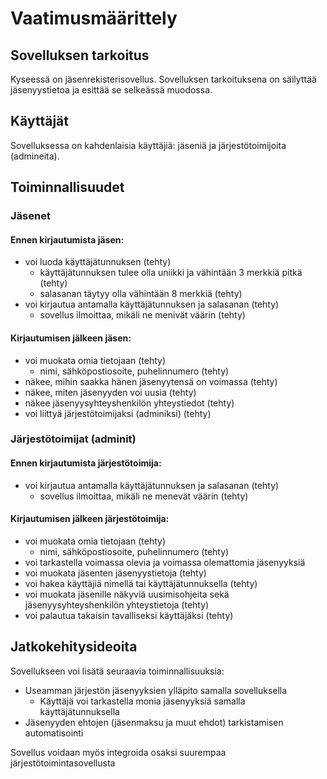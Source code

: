 # Vaatimusmäärittely

## Sovelluksen tarkoitus

Kyseessä on jäsenrekisterisovellus. Sovelluksen tarkoituksena on säilyttää jäsenyystietoa ja esittää se selkeässä muodossa. 

## Käyttäjät

Sovelluksessa on kahdenlaisia käyttäjiä: jäseniä ja järjestötoimijoita (admineita).

## Toiminnallisuudet

### Jäsenet

#### Ennen kirjautumista jäsen:
- voi luoda käyttäjätunnuksen (tehty)
  - käyttäjätunnuksen tulee olla uniikki ja vähintään 3 merkkiä pitkä (tehty)
  - salasanan täytyy olla vähintään 8 merkkiä (tehty)
- voi kirjautua antamalla käyttäjätunnuksen ja salasanan (tehty)
  - sovellus ilmoittaa, mikäli ne menivät väärin (tehty)

#### Kirjautumisen jälkeen jäsen:
- voi muokata omia tietojaan (tehty)
  - nimi, sähköpostiosoite, puhelinnumero (tehty)
- näkee, mihin saakka hänen jäsenyytensä on voimassa (tehty)
- näkee, miten jäsenyyden voi uusia (tehty)
- näkee jäsenyysyhteyshenkilön yhteystiedot (tehty)
- voi liittyä järjestötoimijaksi (adminiksi) (tehty)

### Järjestötoimijat (adminit)

#### Ennen kirjautumista järjestötoimija:
- voi kirjautua antamalla käyttäjätunnuksen ja salasanan (tehty)
  - sovellus ilmoittaa, mikäli ne menevät väärin (tehty)

#### Kirjautumisen jälkeen järjestötoimija:
- voi muokata omia tietojaan (tehty)
  - nimi, sähköpostiosoite, puhelinnumero (tehty)
- voi tarkastella voimassa olevia ja voimassa olemattomia jäsenyyksiä
- voi muokata jäsenten jäsenyystietoja (tehty)
- voi hakea käyttäjiä nimellä tai käyttäjätunnuksella (tehty)
- voi muokata jäsenille näkyviä uusimisohjeita sekä jäsenyysyhteyshenkilön yhteystietoja (tehty)
- voi palautua takaisin tavalliseksi käyttäjäksi (tehty)

## Jatkokehitysideoita
Sovellukseen voi lisätä seuraavia toiminnallisuuksia:
- Useamman järjestön jäsenyyksien ylläpito samalla sovelluksella
  - Käyttäjä voi tarkastella monia jäsenyyksiä samalla käyttäjätunnuksella
- Jäsenyyden ehtojen (jäsenmaksu ja muut ehdot) tarkistamisen automatisointi

Sovellus voidaan myös integroida osaksi suurempaa järjestötoimintasovellusta
